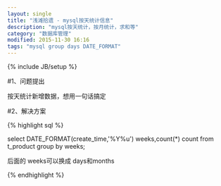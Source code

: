 ```yaml
---
layout: single
title: "浅滩拾遗 - mysql按天统计信息"
description: "mysql按天统计，按月统计，求和等"
category: "数据库管理"
modified: 2015-11-30 16:16
tags: "mysql group days DATE_FORMAT"
---
```

{% include JB/setup %}

#1、问题提出

按天统计新增数据，想用一句话搞定

#2、解决方案

{% highlight sql  %} 

select DATE_FORMAT(create_time,'%Y%u') weeks,count(*) count from t_product group by weeks;  

后面的 weeks可以换成 days和months

{% endhighlight %} 